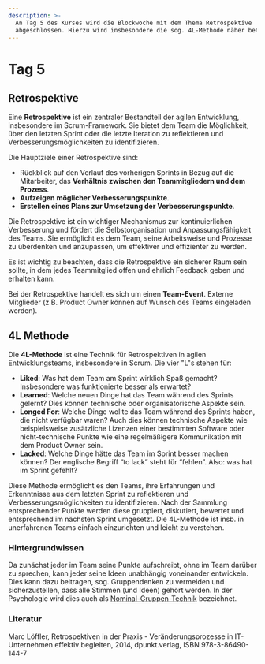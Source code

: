 ```yaml
---
description: >-
  An Tag 5 des Kurses wird die Blockwoche mit dem Thema Retrospektive
  abgeschlossen. Hierzu wird insbesondere die sog. 4L-Methode näher betrachtet.
---
```


# Tag 5

## Retrospektive

Eine **Retrospektive** ist ein zentraler Bestandteil der agilen Entwicklung, insbesondere im Scrum-Framework. Sie bietet dem Team die Möglichkeit, über den letzten Sprint oder die letzte Iteration zu reflektieren und Verbesserungsmöglichkeiten zu identifizieren.

Die Hauptziele einer Retrospektive sind:

* Rückblick auf den Verlauf des vorherigen Sprints in Bezug auf die Mitarbeiter, das **Verhältnis zwischen den Teammitgliedern und dem Prozess**.
* **Aufzeigen möglicher Verbesserungspunkte**.
* **Erstellen eines Plans zur Umsetzung der Verbesserungspunkte**.

Die Retrospektive ist ein wichtiger Mechanismus zur kontinuierlichen Verbesserung und fördert die Selbstorganisation und Anpassungsfähigkeit des Teams. Sie ermöglicht es dem Team, seine Arbeitsweise und Prozesse zu überdenken und anzupassen, um effektiver und effizienter zu werden.

Es ist wichtig zu beachten, dass die Retrospektive ein sicherer Raum sein sollte, in dem jedes Teammitglied offen und ehrlich Feedback geben und erhalten kann.

Bei der Retrospektive handelt es sich um einen **Team-Event**. Externe Mitglieder (z.B. Product Owner können auf Wunsch des Teams eingeladen werden).

## 4L Methode

Die **4L-Methode** ist eine Technik für Retrospektiven in agilen Entwicklungsteams, insbesondere in Scrum. Die vier "L"s stehen für:

* **Liked**: Was hat dem Team am Sprint wirklich Spaß gemacht? Insbesondere was funktionierte besser als erwartet?
* **Learned**: Welche neuen Dinge hat das Team während des Sprints gelernt? Dies können technische oder organisatorische Aspekte sein.
* **Longed For**: Welche Dinge wollte das Team während des Sprints haben, die nicht verfügbar waren? Auch dies können technische Aspekte wie beispielsweise zusätzliche Lizenzen einer bestimmten Software oder nicht-technische Punkte wie eine regelmäßigere Kommunikation mit dem Product Owner sein.
* **Lacked**: Welche Dinge hätte das Team im Sprint besser machen können? Der englische Begriff “to lack” steht für “fehlen”. Also: was hat im Sprint gefehlt?

Diese Methode ermöglicht es den Teams, ihre Erfahrungen und Erkenntnisse aus dem letzten Sprint zu reflektieren und Verbesserungsmöglichkeiten zu identifizieren.  Nach der Sammlung entsprechender Punkte werden diese gruppiert, diskutiert, bewertet und entsprechend im nächsten Sprint umgesetzt. Die 4L-Methode ist insb. in unerfahrenen Teams einfach einzurichten und leicht zu verstehen.

### Hintergrundwissen

Da zunächst jeder im Team seine Punkte aufschreibt, ohne im Team darüber zu sprechen, kann jeder seine Ideen unabhängig voneinander entwickeln. Dies kann dazu beitragen, sog. Gruppendenken zu vermeiden und sicherzustellen, dass alle Stimmen (und Ideen) gehört werden. In der Psychologie wird dies auch als [Nominal-Gruppen-Technik](https://de.wikipedia.org/wiki/Nominal-Group-Technique) bezeichnet.

### Literatur

Marc Löffler, Retrospektiven in der Praxis - Veränderungsprozesse in IT-Unternehmen effektiv begleiten, 2014, dpunkt.verlag, ISBN 978-3-86490-144-7
